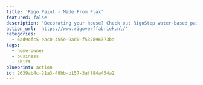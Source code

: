 ```yaml
---
title: 'Rigo Paint - Made From Flax'
featured: false
description: 'Decorating your house? Check out RigoStep water-based paints, and oil paints depend on locally grown flax, which is heated and pressed by traditional windmills to extract the oil. Once mixed with other solvents, this forms the liquid base for the paint.'
action_url: 'https://www.rigoverffabriek.nl/'
categories:
  - 6ad9cfc5-eac0-455e-9ad0-f537896373ba
tags:
  - home-owner
  - business
  - shift
blueprint: action
id: 2639ab4c-21a3-49bb-b157-3aff84a454a2
---
```

